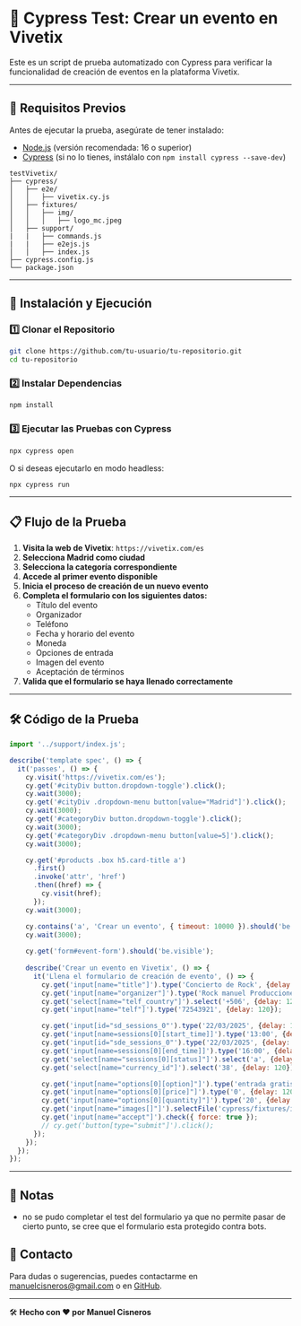 # 🧪 Cypress Test: Crear un evento en Vivetix

Este es un script de prueba automatizado con Cypress para verificar la funcionalidad de creación de eventos en la plataforma Vivetix.

---

## 📌 Requisitos Previos

Antes de ejecutar la prueba, asegúrate de tener instalado:

- [Node.js](https://nodejs.org/) (versión recomendada: 16 o superior)
- [Cypress](https://www.cypress.io/) (si no lo tienes, instálalo con `npm install cypress --save-dev`)


```
testVivetix/
├── cypress/
│   ├── e2e/
│   │   ├── vivetix.cy.js
│   ├── fixtures/
│   │   ├── img/
│   │   │   ├── logo_mc.jpeg
│   ├── support/    
|   |   ├── commands.js
|   |   ├── e2ejs.js
│   │   ├── index.js
├── cypress.config.js
└── package.json
```

---

## 🚀 Instalación y Ejecución

### 1️⃣ Clonar el Repositorio
```bash
git clone https://github.com/tu-usuario/tu-repositorio.git
cd tu-repositorio
```

### 2️⃣ Instalar Dependencias
```bash
npm install
```

### 3️⃣ Ejecutar las Pruebas con Cypress
```bash
npx cypress open
```

O si deseas ejecutarlo en modo headless:
```bash
npx cypress run
```

---

## 📋 Flujo de la Prueba

1. **Visita la web de Vivetix**: `https://vivetix.com/es`
2. **Selecciona Madrid como ciudad**
3. **Selecciona la categoría correspondiente**
4. **Accede al primer evento disponible**
5. **Inicia el proceso de creación de un nuevo evento**
6. **Completa el formulario con los siguientes datos:**
   - Título del evento
   - Organizador
   - Teléfono
   - Fecha y horario del evento
   - Moneda
   - Opciones de entrada
   - Imagen del evento
   - Aceptación de términos
7. **Valida que el formulario se haya llenado correctamente**

---

## 🛠️ Código de la Prueba

```javascript
import '../support/index.js';

describe('template spec', () => {
  it('passes', () => {
    cy.visit('https://vivetix.com/es');
    cy.get('#cityDiv button.dropdown-toggle').click();
    cy.wait(3000);
    cy.get('#cityDiv .dropdown-menu button[value="Madrid"]').click();
    cy.wait(3000);
    cy.get('#categoryDiv button.dropdown-toggle').click();
    cy.wait(3000);
    cy.get('#categoryDiv .dropdown-menu button[value=5]').click();
    cy.wait(3000);

    cy.get('#products .box h5.card-title a')
      .first()
      .invoke('attr', 'href')
      .then((href) => {
        cy.visit(href);
      });
    cy.wait(3000);

    cy.contains('a', 'Crear un evento', { timeout: 10000 }).should('be.visible').click({ force: true });
    cy.wait(3000);
    
    cy.get('form#event-form').should('be.visible');
    
    describe('Crear un evento en Vivetix', () => {
      it('Llena el formulario de creación de evento', () => {
        cy.get('input[name="title"]').type('Concierto de Rock', {delay: 120});
        cy.get('input[name="organizer"]').type('Rock manuel Producciones', {delay: 120});
        cy.get('select[name="telf_country"]').select('+506', {delay: 120});
        cy.get('input[name="telf"]').type('72543921', {delay: 120});

        cy.get('input[id="sd_sessions_0"').type('22/03/2025', {delay: 120});
        cy.get('input[name=sessions[0][start_time]]').type('13:00', {delay: 120});
        cy.get('input[id="sde_sessions_0"').type('22/03/2025', {delay: 120});
        cy.get('input[name=sessions[0][end_time]]').type('16:00', {delay: 120});
        cy.get('select[name="sessions[0][status]"]').select('a', {delay: 120});
        cy.get('select[name="currency_id"]').select('38', {delay: 120});

        cy.get('input[name="options[0][option]"]').type('entrada gratis', {delay: 120});
        cy.get('input[name="options[0][price]"]').type('0', {delay: 120});
        cy.get('input[name="options[0][quantity]"]').type('20', {delay: 120});
        cy.get('input[name="images[]"]').selectFile('cypress/fixtures/img/logo_mc.jpeg', { force: true });
        cy.get('input[name="accept"]').check({ force: true });
        // cy.get('button[type="submit"]').click();
      });
    });
  });
});
```

---

## 📜 Notas
- no se pudo completar el test del formulario ya que no permite pasar de cierto punto, se cree que el formulario esta protegido 
contra bots.



## 📩 Contacto
Para dudas o sugerencias, puedes contactarme en manuelcisneros@gmail.com o en [GitHub](https://github.com/manolo1800).

---

🛠️ **Hecho con ❤️ por Manuel Cisneros**

